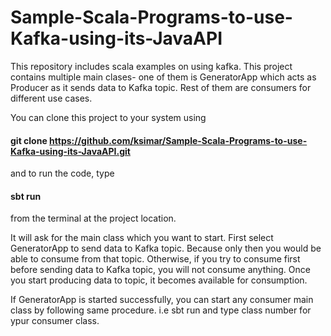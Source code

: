 # Sample-Scala-Programs-to-use-Kafka-using-its-JavaAPI

This repository includes scala examples on using kafka. This project contains multiple main clases- one of them is 
GeneratorApp which acts as Producer as it sends data to Kafka topic. Rest of them are consumers for different use cases.

You can clone this project to your system using
#### git clone https://github.com/ksimar/Sample-Scala-Programs-to-use-Kafka-using-its-JavaAPI.git
and to run the code, type
#### sbt run
from the terminal at the project location. 

It will ask for the main class which you want to start. 
First select GeneratorApp to send data to Kafka topic. Because only then you would be able to consume from that topic. Otherwise,
if you try to consume first before sending data to Kafka topic, you will not consume anything. Once you start producing data to topic, it becomes available for consumption.

If GeneratorApp is started successfully, you can start any consumer main class by following same procedure. i.e sbt run
and type class number for ypur consumer class.

